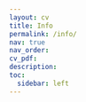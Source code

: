 ```yaml
---
layout: cv
title: Info
permalink: /info/
nav: true
nav_order: 
cv_pdf: 
description: 
toc:
  sidebar: left
---
```

